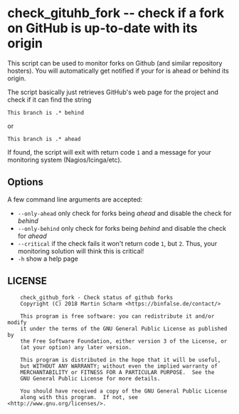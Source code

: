 # check_gituhb_fork -- check if a fork on GitHub is up-to-date with its origin

This script can be used to monitor forks on Github (and similar repository hosters).
You will automatically get notified if your for is ahead or behind its origin.

The script basically just retrieves GitHub's web page for the project and check if it can find the string

    This branch is .* behind

or

    This branch is .* ahead

If found, the script will exit with return code `1` and a message for your monitoring system (Nagios/Icinga/etc).

## Options

A few command line arguments are accepted:

* `--only-ahead` only check for forks being *ahead* and disable the check for *behind*
* `--only-behind` only check for forks being *behind* and disable the check for *ahead*
* `--critical` if the check fails it won't return code `1`, but `2`. Thus, your monitoring solution will think this is critical!
* `-h` show a help page


## LICENSE

        check_github_fork - Check status of github forks
        Copyright (C) 2018 Martin Scharm <https://binfalse.de/contact/>

        This program is free software: you can redistribute it and/or modify
        it under the terms of the GNU General Public License as published by
        the Free Software Foundation, either version 3 of the License, or
        (at your option) any later version.

        This program is distributed in the hope that it will be useful,
        but WITHOUT ANY WARRANTY; without even the implied warranty of
        MERCHANTABILITY or FITNESS FOR A PARTICULAR PURPOSE.  See the
        GNU General Public License for more details.

        You should have received a copy of the GNU General Public License
        along with this program.  If not, see <http://www.gnu.org/licenses/>.







